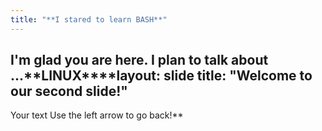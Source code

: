 ```yaml
---
title: "**I stared to learn BASH**"
---
```


I'm glad you are here. I plan to talk about ...**LINUX****layout: slide
title: "Welcome to our second slide!"
---
Your text
Use the left arrow to go back!**

